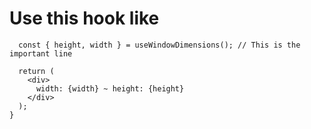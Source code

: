 # Use this hook like

```const Component = () => {
  const { height, width } = useWindowDimensions(); // This is the important line

  return (
    <div>
      width: {width} ~ height: {height}
    </div>
  );
}
```
